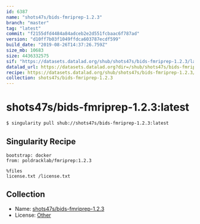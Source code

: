 ```yaml
---
id: 6387
name: "shots47s/bids-fmriprep-1.2.3"
branch: "master"
tag: "latest"
commit: "f2155dfd4484a84adceb2e2d551fcbaac6f787ad"
version: "d10ff7b03f1049ffdca603787ecdf599"
build_date: "2019-08-26T14:37:26.759Z"
size_mb: 10683
size: 4436332575
sif: "https://datasets.datalad.org/shub/shots47s/bids-fmriprep-1.2.3/latest/2019-08-26-f2155dfd-d10ff7b0/d10ff7b03f1049ffdca603787ecdf599.simg"
datalad_url: https://datasets.datalad.org?dir=/shub/shots47s/bids-fmriprep-1.2.3/latest/2019-08-26-f2155dfd-d10ff7b0/
recipe: https://datasets.datalad.org/shub/shots47s/bids-fmriprep-1.2.3/latest/2019-08-26-f2155dfd-d10ff7b0/Singularity
collection: shots47s/bids-fmriprep-1.2.3
---
```


# shots47s/bids-fmriprep-1.2.3:latest

```bash
$ singularity pull shub://shots47s/bids-fmriprep-1.2.3:latest
```

## Singularity Recipe

```singularity
bootstrap: docker
from: poldracklab/fmriprep:1.2.3 

%files
license.txt /license.txt
```

## Collection

 - Name: [shots47s/bids-fmriprep-1.2.3](https://github.com/shots47s/bids-fmriprep-1.2.3)
 - License: [Other](None)

